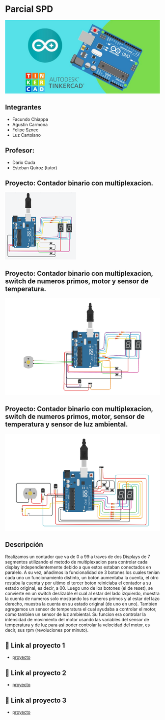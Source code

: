 # Parcial SPD 
![Tinkercad](./img/ArduinoTinkercad.jpg)


## Integrantes 
- Facundo Chiappa
- Agustin Carmona
- Felipe Sznec
- Luz Cartolano

## Profesor:
- Dario Cuda
- Esteban Quiroz (tutor)

## Proyecto: Contador binario con multiplexacion.
![Tinkercad](./img/Imagen-Circuito.png)


## Proyecto: Contador binario con multiplexacion, switch de numeros primos, motor y sensor de temperatura.
![Tinkercad](./img/Imagen-Circuito-2.png)


## Proyecto: Contador binario con multiplexacion, switch de numeros primos, motor, sensor de temperatura y sensor de luz ambiental.
![Tinkercad](./img/Imagen-Circuito-3.png)

## Descripción
Realizamos un contador que va de 0 a 99 a traves de dos Displays de 7 segmentos 
utilizando el metodo de multiplexacion para controlar cada display independientemente
debido a que estos estaban conectados en paralelo. A su vez, añadimos la funcionalidad
de 3 botones los cuales tenian cada uno un funcionamiento distinto, un boton aumentaba
la cuenta, el otro restaba la cuenta y por ultimo el tercer boton reiniciaba el contador 
a su estado original, es decir, a 00.
Luego uno de los botones (el de reset), se convierte en un switch deslizable el cual 
al estar del lado izquierdo, muestra la cuenta de numeros solo mostrando los numeros primos y al estar
del lazo derecho, muestra la cuenta en su estado original (de uno en uno).
Tambien agregamos un sensor de temperatura el cual ayudaba a controlar el motor, como tambien un sensor
de luz ambiental. Su funcion era controlar la intensidad de movimiento del motor usando las variables del sensor de temperatura y de luz para asi poder controlar la velocidad del motor, es decir, sus rpm (revoluciones por minuto).

## :robot: Link al proyecto 1
- [proyecto](https://www.tinkercad.com/things/iyHLEff0hUF)


## :robot: Link al proyecto 2
- [proyecto](https://www.tinkercad.com/things/708WoyHEdIP)


## :robot: Link al proyecto 3
- [proyecto](https://www.tinkercad.com/things/iyHLEff0hUF)
